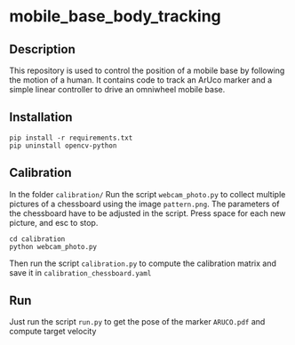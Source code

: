 # mobile_base_body_tracking

## Description
This repository is used to control the position of a mobile base by following the motion of a human.
It contains code to track an ArUco marker and a simple linear controller to drive an omniwheel mobile base.

## Installation
```
pip install -r requirements.txt
pip uninstall opencv-python
```

## Calibration
In the folder `calibration/`
Run the script `webcam_photo.py` to collect multiple pictures of a chessboard using the image `pattern.png`. The parameters of the chessboard have to be adjusted in the script. Press space for each new picture, and esc to stop.

```
cd calibration
python webcam_photo.py
```

Then run the script `calibration.py` to compute the calibration matrix and save it in `calibration_chessboard.yaml`

## Run
Just run the script `run.py` to get the pose of the marker `ARUCO.pdf` and compute target velocity
